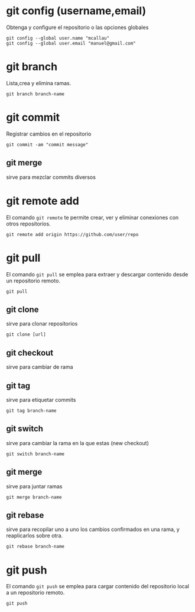 
# git config (username,email)
Obtenga y configure el repositorio o las opciones globales

```
git config --global user.name "mcallau"
git config --global user.email "manuel@gmail.com"
```
# git branch
Lista,crea y elimina ramas.

```
git branch branch-name
```

# git commit
Registrar cambios en el repositorio
```
git commit -am "commit message"
```

## git merge
sirve para mezclar commits diversos

# git remote add

El comando `git remote` te permite crear, ver y eliminar conexiones con otros repositorios.
```
git remote add origin https://github.com/user/repo
```

# git pull

El comando `git pull` se emplea para extraer y descargar contenido desde un repositorio remoto.

```
git pull
```


## git clone
sirve para clonar repositorios
```
git clone [url]
```

## git checkout
sirve para cambiar de rama


## git tag
sirve para etiquetar commits
```
git tag branch-name
```

## git switch
sirve para cambiar la rama en la que estas (new checkout)
```
git switch branch-name
```
## git merge
sirve para juntar ramas
```
git merge branch-name
```

## git rebase
sirve para recopilar uno a uno los cambios confirmados en una rama, y reaplicarlos sobre otra.
```
git rebase branch-name
```

# git push

El comando `git push` se emplea para cargar contenido del repositorio local a un repositorio remoto.

```
git push
```

